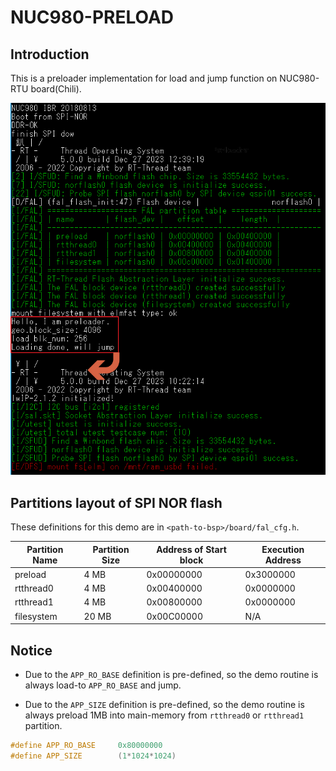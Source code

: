# NUC980-PRELOAD

## Introduction

This is a preloader implementation for load and jump function on NUC980-RTU board(Chili).

<p align="center">
<img src="./figures/bootlog.png" alt="fishy" class="bg-primary">
</p>

## Partitions layout of SPI NOR flash

These definitions for this demo are in `<path-to-bsp>/board/fal_cfg.h`.

| Partition Name | Partition Size | Address of Start block | Execution Address |
|--|--|--|--|
| preload    |  4 MB | 0x00000000 | 0x3000000 |
| rtthread0  |  4 MB | 0x00400000 | 0x0000000 |
| rtthread1  |  4 MB | 0x00800000 | 0x0000000 |
| filesystem | 20 MB | 0x00C00000 | N/A |

## Notice

- Due to the `APP_RO_BASE` definition is pre-defined, so the demo routine is always load-to `APP_RO_BASE` and jump.

- Due to the `APP_SIZE` definition is pre-defined, so the demo routine is always preload 1MB into main-memory from `rtthread0` or `rtthread1` partition.

```c
#define APP_RO_BASE     0x80000000
#define APP_SIZE        (1*1024*1024)
```
